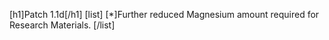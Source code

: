 [h1]Patch 1.1d[/h1]
[list]
[*]Further reduced Magnesium amount required for Research Materials.
[/list]